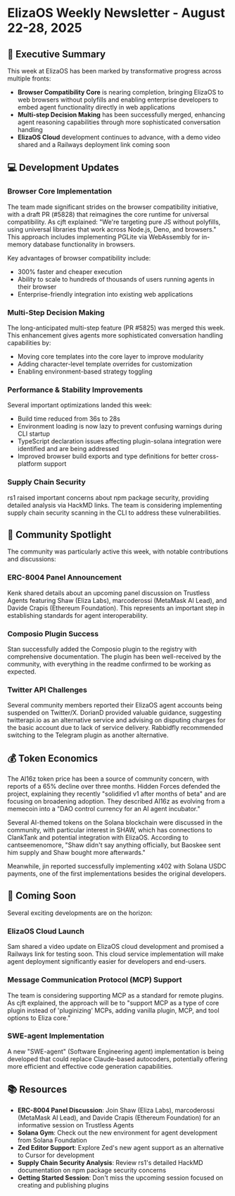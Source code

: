 # ElizaOS Weekly Newsletter - August 22-28, 2025

## 🚀 Executive Summary

This week at ElizaOS has been marked by transformative progress across multiple fronts:

- **Browser Compatibility Core** is nearing completion, bringing ElizaOS to web browsers without polyfills and enabling enterprise developers to embed agent functionality directly in web applications
- **Multi-step Decision Making** has been successfully merged, enhancing agent reasoning capabilities through more sophisticated conversation handling
- **ElizaOS Cloud** development continues to advance, with a demo video shared and a Railways deployment link coming soon

## 💻 Development Updates

### Browser Core Implementation

The team made significant strides on the browser compatibility initiative, with a draft PR (#5828) that reimagines the core runtime for universal compatibility. As cjft explained: "We're targeting pure JS without polyfills, using universal libraries that work across Node.js, Deno, and browsers." This approach includes implementing PGLite via WebAssembly for in-memory database functionality in browsers.

Key advantages of browser compatibility include:
- 300% faster and cheaper execution
- Ability to scale to hundreds of thousands of users running agents in their browser
- Enterprise-friendly integration into existing web applications

### Multi-Step Decision Making

The long-anticipated multi-step feature (PR #5825) was merged this week. This enhancement gives agents more sophisticated conversation handling capabilities by:
- Moving core templates into the core layer to improve modularity
- Adding character-level template overrides for customization
- Enabling environment-based strategy toggling

### Performance & Stability Improvements

Several important optimizations landed this week:
- Build time reduced from 36s to 28s
- Environment loading is now lazy to prevent confusing warnings during CLI startup
- TypeScript declaration issues affecting plugin-solana integration were identified and are being addressed
- Improved browser build exports and type definitions for better cross-platform support

### Supply Chain Security

rs1 raised important concerns about npm package security, providing detailed analysis via HackMD links. The team is considering implementing supply chain security scanning in the CLI to address these vulnerabilities.

## 🤝 Community Spotlight

The community was particularly active this week, with notable contributions and discussions:

### ERC-8004 Panel Announcement

Kenk shared details about an upcoming panel discussion on Trustless Agents featuring Shaw (Eliza Labs), marcoderossi (MetaMask AI Lead), and Davide Crapis (Ethereum Foundation). This represents an important step in establishing standards for agent interoperability.

### Composio Plugin Success

Stan successfully added the Composio plugin to the registry with comprehensive documentation. The plugin has been well-received by the community, with everything in the readme confirmed to be working as expected.

### Twitter API Challenges

Several community members reported their ElizaOS agent accounts being suspended on Twitter/X. DorianD provided valuable guidance, suggesting twitterapi.io as an alternative service and advising on disputing charges for the basic account due to lack of service delivery. Rabbidfly recommended switching to the Telegram plugin as another alternative.

## 💰 Token Economics

The AI16z token price has been a source of community concern, with reports of a 65% decline over three months. Hidden Forces defended the project, explaining they recently "solidified v1 after months of beta" and are focusing on broadening adoption. They described AI16z as evolving from a memecoin into a "DAO control currency for an AI agent incubator."

Several AI-themed tokens on the Solana blockchain were discussed in the community, with particular interest in SHAW, which has connections to ClankTank and potential integration with ElizaOS. According to cantseemenomore, "Shaw didn't say anything officially, but Baoskee sent him supply and Shaw bought more afterwards."

Meanwhile, jin reported successfully implementing x402 with Solana USDC payments, one of the first implementations besides the original developers.

## 🔮 Coming Soon

Several exciting developments are on the horizon:

### ElizaOS Cloud Launch

Sam shared a video update on ElizaOS cloud development and promised a Railways link for testing soon. This cloud service implementation will make agent deployment significantly easier for developers and end-users.

### Message Communication Protocol (MCP) Support

The team is considering supporting MCP as a standard for remote plugins. As cjft explained, the approach will be to "support MCP as a type of core plugin instead of 'pluginizing' MCPs, adding vanilla plugin, MCP, and tool options to Eliza core."

### SWE-agent Implementation

A new "SWE-agent" (Software Engineering agent) implementation is being developed that could replace Claude-based autocoders, potentially offering more efficient and effective code generation capabilities.

## 📚 Resources

- **ERC-8004 Panel Discussion**: Join Shaw (Eliza Labs), marcoderossi (MetaMask AI Lead), and Davide Crapis (Ethereum Foundation) for an informative session on Trustless Agents
- **Solana Gym**: Check out the new environment for agent development from Solana Foundation
- **Zed Editor Support**: Explore Zed's new agent support as an alternative to Cursor for development
- **Supply Chain Security Analysis**: Review rs1's detailed HackMD documentation on npm package security concerns
- **Getting Started Session**: Don't miss the upcoming session focused on creating and publishing plugins